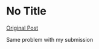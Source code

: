 # No Title

[Original Post](https://discourse.onlinedegree.iitm.ac.in/t/161120/175)

<p>Same problem with my submission</p>